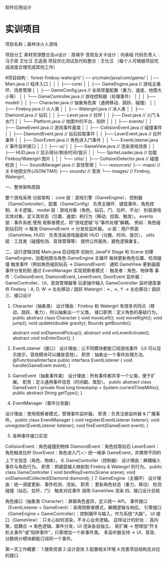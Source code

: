 软件应用设计
# 实训项目
项目名称；森林冰火人游戏

项目分工
素材资源整合及ui设计：周靖宇
音效及关卡设计：何承祖
代码负责人： 马子周 王仕汪 王适涵
项目优化测试及代码整合：王仕汪
（每个人可根据项目完成进度合理完成其他工作）

#项目结构：
forest-fireboy-watergirl/
│── src/main/java/com/game/
│   │── Main.java                  // 程序入口
│   │
│   ├── core/
│   │   ├── GameEngine.java        // 游戏主循环、场景管理
│   │   ├── GameConfig.java        // 全局常量配置（重力、速度、地图大小等）
│   │   └── GameController.java    // 游戏控制器（处理事件）
│   │
│   ├── model/
│   │   ├── Character.java         // 抽象角色类（通用移动、跳跃、碰撞）
│   │   ├── Fireboy.java           // 火人类
│   │   ├── Watergirl.java         // 冰人类
│   │   ├── Diamond.java           // 钻石
│   │   ├── Lever.java             // 拉杆
│   │   ├── Door.java              // 火门 & 水门
│   │   └── Platform.java          // 地图中的平台、陷阱
│   │
│   ├── events/
│   │   ├── GameEvent.java         // 游戏事件基类
│   │   ├── CollisionEvent.java    // 碰撞事件
│   │   ├── DiamondEvent.java      // 钻石拾取事件
│   │   ├── LeverEvent.java        // 拉杆事件
│   │   ├── DoorEvent.java         // 角色进入门事件
│   │   └── EventListener.java     // 事件监听接口
│   │
│   ├── ui/
│   │   ├── GameView.java          // 渲染游戏场景
│   │   ├── HUD.java               // 显示得分/剩余时间/提示
│   │   └── SpriteLoader.java      // 加载 Fireboy/Watergirl 图片
│   │
│   └── utils/
│       ├── CollisionDetector.java // 碰撞检测
│       └── SoundManager.java      // 音效管理
│
└── resources/
   ├── maps/                      // 关卡地图文件(JSON/TMX)
   ├── sounds/                    // 音效
   └── images/                    // Fireboy, Watergirl, 


 一、整体架构思路

整个游戏采用 分层架构：
core 层：游戏引擎（GameEngine）、控制器（GameController）、配置（GameConfig）
负责主循环、键盘事件、角色控制、关卡逻辑。
model 层：游戏对象（角色、钻石、门、拉杆、平台）
封装游戏实体对象，定义其状态（位置、速度）和行为（移动、拾取、触发）。
events 层：事件系统
使用 观察者模式，将“游戏逻辑”与“事件处理”解耦。
例如：角色碰到钻石时 → 触发 DiamondEvent → 分发给监听器。
ui 层：用户界面（GameView, HUD）
负责渲染游戏画面和 HUD（分数、时间、提示）。
utils 层：工具类（碰撞检测、音效管理等）
提供公共服务，避免逻辑重复。

二、运行逻辑流程
Main.java 启动程序 初始化 JavaFX Stage 和 Scene
创建 GameEngine，加载地图与角色
GameEngine 主循环
每帧更新角色位置、检测碰撞
触发事件（例如角色碰到钻石 → DiamondEvent）
通知 GameView 更新画面
事件分发机制
通过 EventManager 实现观察者模式：
触发者：角色、物体等
事件：CollisionEvent, DiamondEvent, LeverEvent, DoorEvent
监听器：GameController、UI、音效管理器等
玩家操作输入
GameController 监听键盘事件
Fireboy：A, D, W → 左右移动 / 跳跃
Watergirl：←, →, ↑ → 左右移动 / 跳跃
三、接口设计
1. Character（抽象类）
设计理由：Fireboy 和 Watergirl 有很多共同点（移动、跳跃、重力），所以抽象出一个父类。
接口职责：定义角色的基础行为。
public abstract class Character {
    void moveLeft();
    void moveRight();
    void jump();
    void update(double gravity);
    Bounds getBounds();

    abstract void onDiamondPickup();
    abstract void onLeverActivate();
    abstract void onEnterDoor();
}

2. EventListener（接口）
设计理由：让不同模块都能订阅游戏事件（UI 可以显示提示，音效模块可以播放音效）。
职责：抽象出一个事件处理方法。
@FunctionalInterface
public interface EventListener {
    void handle(GameEvent event);
}

3. GameEvent（抽象事件类）
设计理由：所有事件都共享一个父类，便于扩展。
职责：定义通用事件信息（时间戳、类型）。
public abstract class GameEvent {
    private final long timestamp = System.currentTimeMillis();
    public abstract String getType();
}

4. EventManager（事件分发器）

设计理由：使用观察者模式，管理事件监听器。
职责：负责注册监听器 & 广播事件。
public class EventManager {
    void register(EventListener listener);
    void unregister(EventListener listener);
    void fireEvent(GameEvent event);
}

5. 各种事件接口实现

CollisionEvent：角色碰撞到物体
DiamondEvent：角色拾取钻石
LeverEvent：角色触发拉杆
DoorEvent：角色进入门
👉 统一继承 GameEvent，并携带不同的上下文信息（角色、物体）。
6. GameController（控制器）
设计理由：解耦输入事件与角色行为。
职责：把键盘输入映射到 Fireboy & Watergirl 的行为。
public class GameController {
    void bindKeyEvents(Scene scene);
    void onDiamondCollected(Diamond diamond);
}
7. GameEngine（主循环）
设计理由：统一调度更新、事件检测、渲染。
职责：
更新角色状态（重力、移动）
检测碰撞（钻石、拉杆、门）
触发对应事件
调用 GameView 渲染
四、接口设计总结

角色接口（抽象类 Character）：屏蔽角色差异，定义统一 API。
事件接口（EventListener + GameEvent）：采用观察者模式，解耦逻辑与响应。
引擎接口（GameEngine + GameController）：控制循环与输入，作为系统“大脑”。
UI 接口（GameView）：只关心如何渲染，不关心业务逻辑。
这样设计的好处：
高内聚，低耦合 → 角色逻辑、事件分发、UI 渲染各自独立。
易扩展 → 想增加“开关机关事件”或“陷阱事件”，只需增加一个新事件类。
多监听器支持 → UI、音效、分数统计模块都能订阅同一个事件。

 
第一天工作概要：
1.搜索资源
2.设计音效
3.配置相关环境
4.完善项目结构及对应的接口
